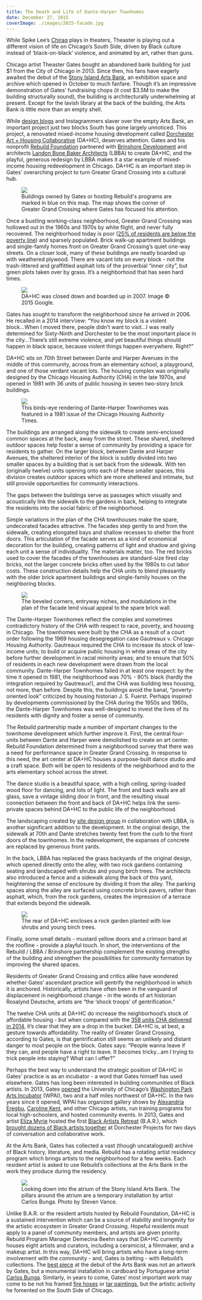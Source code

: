 ```yaml
---
title: The Death and Life of Dante-Harper Townhomes
date: December 27, 2015
coverImage: ./images/2015-facade.jpg  
---
```


[Chiraq]:                                   https://www.youtube.com/watch?v=R9HuKssWhrU
[Stony Island Arts Bank]:                   https://rebuild-foundation.org/site/stony-island-arts-bank/
[Dezeen on Arts Bank]:                      http://www.dezeen.com/2015/10/03/theaster-gates-transforms-abandoned-chicago-bank-public-arts-centre/
[Dorchester Art + Housing Collaborative]:   http://dorchesterarthousing.com/
[Rebuild Foundation]:                       https://rebuild-foundation.org/
[Brinshore Development]:                    http://brinshore.com/
[Landon Bone Baker Architects]:             http://landonbonebaker.com/
[Chicago Tribune poverty statistics]:       http://crime.chicagotribune.com/chicago/community/greater-grand-crossing#note-3
[site design group]:                        http://www.site-design.com/
[CHA 2014 annual report]:                   http://www.thecha.org/file.aspx?DocumentId=1419
[WPAI announcement]:                        http://arts.uchicago.edu/article/arts-and-public-life-initiative-unveils-arts-incubator-washington-park
[Washington Park Arts Incubator]:           http://arts.uchicago.edu/artsandpubliclife/ai 
[Alexandria Eregbu]:                        http://www.alexandriaeregbu.com/
[Caroline Kent]:                            http://www.carolinekent.com
[Eliza Myrie]:                              http://www.elizabmyrie.com/
[Black Artists Retreat]:                    http://blackartistsretreat.com/
[B.A.R. article]:                           http://theastergates.com/section/382198_B_A_R_Black_Artists_Retreat.html
[Carlos Bunga tweets]:                      https://twitter.com/outoftheyards/status/653244188155187200
[Carlos Bunga]:                             http://www.cgrimes.com/artists/carlos-bunga/offsite_exhibitions/
[Teleological Study with Hose]:             http://theastergates.com/artwork/2819882_Teleological_Study_with_Hose.html
[Ain't I a Man]:                            http://theastergates.com/artwork/2819859_Ain_t_I_a_Man.html

While Spike Lee’s [Chiraq][] plays in theaters, Theaster is playing out a different vision of life on Chicago’s South Side, driven by Black culture instead of ‘black-on-black’ violence, and animated by art, rather than guns. 

Chicago artist Theaster Gates bought an abandoned bank building for just $1 from the City of Chicago in 2013. Since then, his fans have eagerly awaited the debut of the [Stony Island Arts Bank][], an exhibition space and archive which opened in October to much fanfare. Though it’s an impressive demonstration of Gates’ fundraising chops (it cost $3.5M to make the building structurally sound), the building is architecturally underwhelming at present. Except for the lavish library at the back of the building, the Arts Bank is little more than an empty shell. 

While [design blogs][Dezeen on Arts Bank] and Instagrammers slaver over the empty Arts Bank, an important project just two blocks South has gone largely unnoticed. This project, a renovated mixed-income housing development called [Dorchester Art + Housing Collaborative][] (DA+HC), deserves attention. Gates and his nonprofit [Rebuild Foundation][] partnered with [Brinshore Development][] and architects [Landon Bone Baker Architects][] (LBBA) to create DA+HC, and the playful, generous redesign by LBBA makes it a star example of mixed-income housing redevelopment in Chicago. DA+HC is an important step in Gates’ overarching project to turn Greater Grand Crossing into a cultural hub.

<figure>
<img src="./images/greater-grand-crossing-map.jpg"></img>
<figcaption>Buildings owned by Gates or hosting Rebuild's programs are marked in blue on this map. The map shows the corner of Greater Grand Crossing where Gates has focused his attention.</figcaption>
</figure>

Once a bustling working-class neighborhood, Greater Grand Crossing was hollowed out in the 1960s and 1970s by white flight, and never fully recovered. The neighborhood today is poor ([25% of residents are below the poverty line][Chicago Tribune poverty statistics]) and sparsely populated. Brick walk-up apartment buildings and single-family homes front on Greater Grand Crossing’s quiet one-way streets. On a closer look, many of these buildings are neatly boarded up with weathered plywood. There are vacant lots on every block - not the trash-littered and graffittied asphalt lots of the proverbial “inner city”, but green plots taken over by grass. It’s a neighborhood that has seen hard times.


<figure>
<img src="./images/2007-facade.jpg"></img>
<figcaption>DA+HC was closed down and boarded up in 2007. Image © 2015 Google.</figcaption>
</figure>

Gates has sought to transform the neighborhood since he arrived in 2006. He recalled in a 2014 interv\iew: “You know my block is a violent block...When I moved there, people didn’t want to visit...I was really determined for Sixty-Ninth and Dorchester to be the most important place in the city...There’s still extreme violence, and yet beautiful things should happen in black space, because violent things happen everywhere. Right?”

DA+HC sits on 70th Street between Dante and Harper Avenues in the middle of this community, across from an elementary school, a playground, and one of those verdant vacant lots. The housing complex was originally designed by the Chicago Housing Authority (CHA) in the late 1970s, and opened in 1981 with 36 units of public housing in seven two-story brick buildings.

<figure>
<img src="./images/chicago-housing-authority-times.jpg"></img>
<figcaption>This birds-eye rendering of Dante-Harper Townhomes was featured in a 1981 issue of the Chicago Housing Authority Times.<figcaption>
</figure>

The buildings are arranged along the sidewalk to create semi-enclosed common spaces at the back, away from the street. These shared, sheltered outdoor spaces help foster a sense of community by providing a space for residents to gather. On the larger block, between Dante and Harper Avenues, the sheltered interior of the block is subtly divided into two smaller spaces by a building that is set back from the sidewalk. With ten (originally twelve) units opening onto each of these smaller spaces, this division creates outdoor spaces which are more sheltered and intimate, but still provide opportunities for community interactions.

The gaps between the buildings serve as passages which visually and acoustically link the sidewalk to the gardens in back, helping to integrate the residents into the social fabric of the neighborhood.

Simple variations in the plan of the CHA townhouses make the spare, undecorated facades attractive. The facades step gently to and from the sidewalk, creating elongated bays and shallow recesses to shelter the front doors. This articulation of the facade serves as a kind of economical decoration for the building, creating patterns of light and shadow and giving each unit a sense of individuality. The materials matter, too. The red bricks used to cover the facades of the townhouses are standard-size fired clay bricks, not the larger concrete bricks often used by the 1980s to cut labor costs. These construction details help the CHA units to blend pleasantly with the older brick apartment buildings and single-family houses on the neighboring blocks.

<figure>
<img src="./images/2015-facade-closeup.jpg"></img>
<figcaption>The beveled corners, entryway niches, and modulations in the plan of the facade lend visual appeal to the spare brick wall.</figcaption>
</figure>

The Dante-Harper Townhomes reflect the complex and sometimes contradictory history of the CHA with respect to race, poverty, and housing in Chicago. The townhomes were built by the CHA as a result of a court order following the 1969 housing desegregation case Gautreaux v. Chicago Housing Authority. Gautreaux required the CHA to increase its stock of low-income units; to build or acquire public housing in white areas of the city before further development in racial minority areas; and to ensure that 50% of residents in each new development were drawn from the local community. Dante-Harper Townhomes failed in at least one respect: by the time it opened in 1981, the neighborhood was 70% - 90% black (hardly the integration required by Gautreaux!), and the CHA was building less housing, not more, than before. Despite this, the buildings avoid the banal, “poverty-oriented look” criticized by housing historian J. S. Fuerst. Perhaps inspired by developments commissioned by the CHA during the 1950s and 1960s, the Dante-Harper Townhomes was well-designed to invest the lives of its residents with dignity and foster a sense of community.

The Rebuild partnership made a number of important changes to the townhome development which further improve it. First, the central four-units between Dante and Harper were demolished to create an art center. Rebuild Foundation determined from a neighborhood survey that there was a need for performance space in Greater Grand Crossing. In response to this need, the art center at DA+HC houses a purpose-built dance studio and a craft space. Both will be open to residents of the neighborhood and to the arts elementary school across the street. 

The dance studio is a beautiful space, with a high ceiling, spring-loaded wood floor for dancing, and lots of light. The front and back walls are all glass, save a vintage sliding door in front, and the resulting visual connection between the front and back of DA+HC helps link the semi-private spaces behind DA+HC to the public life of the neighborhood.

The landscaping created by [site design group][] in collaboration with LBBA, is another significant addition to the development. In the original design, the sidewalk at 70th and Dante stretches twenty feet from the curb to the front doors of the townhomes. In the redevelopment, the expanses of concrete are replaced by generous front yards.

In the back, LBBA has replaced the grass backyards of the original design, which opened directly onto the alley, with two rock gardens containing seating and landscaped with shrubs and young birch trees. The architects also introduced a fence and a sidewalk along the back of this yard, heightening the sense of enclosure by dividing it from the alley. The parking spaces along the alley are surfaced using concrete brick pavers, rather than asphalt, which, from the rock gardens, creates the impression of a terrace that extends beyond the sidewalk. 

<figure>
<img src="./images/back-garden.jpg"></img>
<figcaption>The rear of DA+HC encloses a rock garden planted with low shrubs and young birch trees.</figcaption>
</figure>

Finally, some small details - mustard yellow doors and a crimson band at the roofline - provide a playful touch. In short, the interventions of the Rebuild / LBBA / Brinshore partnership complement the existing strengths of the building and strengthen the possibilities for community formation by improving the shared spaces.

Residents of Greater Grand Crossing and critics alike have wondered whether Gates’ ascendant practice will gentrify the neighborhood in which it is anchored. Historically, artists have often been in the vanguard of displacement in neighborhood change - in the words of art historian Rosalynd Deutsche, artists are “the ‘shock troops’ of gentrification.”

The twelve CHA units at DA+HC do increase the neighborhood’s stock of affordable housing - but when compared with the [358 units CHA delivered in 2014][CHA 2014 annual report], it’s clear that they are a drop in the bucket. DA+HC is, at best, a gesture towards affordability. The reality of Greater Grand Crossing, according to Gates, is that gentrification still seems an unlikely and distant danger to most people on the block. Gates says: “People wanna leave if they can, and people have a right to leave. It becomes tricky...am I trying to trick people into staying? What can I offer?”

Perhaps the best way to understand the strategic position of DA+HC in Gates’ practice is as an incubator - a word that Gates himself has used elsewhere. Gates has long been interested in building communities of Black artists. In 2013, Gates [opened][WPAI announcement] the University of Chicago’s [Washington Park Arts Incubator][] (WPAI), two and a half miles northwest of DA+HC. In the two years since it opened, WPAI has organized gallery shows by [Alexandria Eregbu][], [Caroline Kent][], and other Chicago artists, run training programs for local high-schoolers, and hosted community events. In 2013, Gates and artist [Eliza Myrie][] hosted the first [Black Artists Retreat][] (B.A.R.), which [brought dozens of Black artists together][B.A.R. article] at Dorchester Projects for two days of conversation and collaborative work.

At the Arts Bank, Gates has collected a vast (though uncatalogued) archive of Black history, literature, and media. Rebuild has a rotating artist residency program which brings artists to the neighborhood for a few weeks. Each resident artist is asked to use Rebuild’s collections at the Arts Bank in the work they produce during the residency.

<figure>
<img src="https://farm1.staticflickr.com/739/21743204778_9e7f76425c.jpg"></img>
<figcaption>Looking down into the atrium of the Stony Island Arts Bank. The pillars around the atrium are a temporary installation by artist Carlos Bunga. Photo by Steven Vance.</figcaption>
</figure>

Unlike B.A.R. or the resident artists hosted by Rebuild Foundation, DA+HC is a sustained intervention which can be a source of stability and longevity for the artistic ecosystem in Greater Grand Crossing. Hopeful residents must apply to a panel of community members, and artists are given priority. Rebuild Program Manager Demecina Beehn says that DA+HC currently houses eight artists and curators, including a ceramicist, a filmmaker, and a makeup artist. In this way, DA+HC will bring artists who have a long-term involvement with the community - and, Gates is betting - with Rebuild’s collections. The [best piece][Carlos Bunga tweets] at the debut of the Arts Bank was not an artwork by Gates, but a monumental installation in cardboard by Portuguese artist [Carlos Bunga][]. Similarly, in years to come, Gates’ most important work may come to be not his framed [fire hoses][Teleological Study with Hose] or [tar paintings][Ain't I a Man], but the artistic activity he fomented on the South Side of Chicago.

